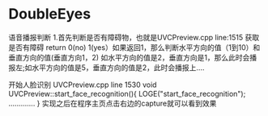 # DoubleEyes
语音播报判断
1.首先判断是否有障碍物，也就是UVCPreview.cpp
line:1515 获取是否有障碍 return 0(no) 1(yes）如果返回1，那么判断水平方向的值（1到10）和垂直方向的值(垂直方向1，2)
如水平方向的值是2，垂直方向是1，那么此时会播报左;如水平方向的值是5，垂直方向的值是2，此时会播报上....

开始人脸识别 UVCPreview.cpp  line 1530
void UVCPreview::start_face_recognition(){
    LOGE("start_face_recognition");
    .............
}
实现之后在程序主页点击右边的capture就可以看到效果
